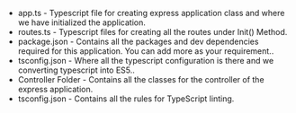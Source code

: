 * app.ts - Typescript file for creating express application class and where we have initialized the application.
* routes.ts - Typescript files for creating all the routes under Init() Method.
* package.json - Contains all the packages and dev dependencies required for this application. You can add more as your requirement..
* tsconfig.json - Where all the typescript configuration is there and we converting typescript into ES5..
* Controller Folder - Contains all the classes for the controller of the express application.
* tsconfig.json - Contains all the rules for TypeScript linting.
